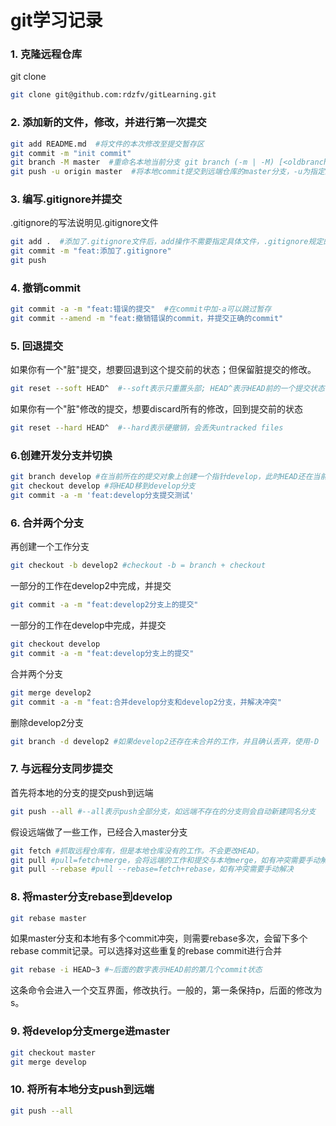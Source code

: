 # git学习记录

### 1. 克隆远程仓库
git clone
```bash
git clone git@github.com:rdzfv/gitLearning.git
```
### 2. 添加新的文件，修改，并进行第一次提交
```bash
git add README.md  #将文件的本次修改至提交暂存区
git commit -m "init commit"
git branch -M master  #重命名本地当前分支 git branch (-m | -M) [<oldbranch>] <newbranch>
git push -u origin master  #将本地commit提交到远端仓库的master分支，-u为指定上游
```
### 3. 编写.gitignore并提交
.gitignore的写法说明见.gitignore文件
```bash
git add .  #添加了.gitignore文件后，add操作不需要指定具体文件，.gitignore规定的文件之外都会被add
git commit -m "feat:添加了.gitignore"
git push
```
### 4. 撤销commit
```bash
git commit -a -m "feat:错误的提交"  #在commit中加-a可以跳过暂存
git commit --amend -m "feat:撤销错误的commit，并提交正确的commit"
```

### 5. 回退提交
如果你有一个"脏"提交，想要回退到这个提交前的状态；但保留脏提交的修改。
```bash
git reset --soft HEAD^  #--soft表示只重置头部; HEAD^表示HEAD前的一个提交状态
```
如果你有一个"脏"修改的提交，想要discard所有的修改，回到提交前的状态
```bash
git reset --hard HEAD^  #--hard表示硬撤销，会丢失untracked files
```

### 6.创建开发分支并切换
```bash
git branch develop #在当前所在的提交对象上创建一个指针develop，此时HEAD还在当前分支
git checkout develop #将HEAD移到develop分支
git commit -a -m 'feat:develop分支提交测试'
```

### 6. 合并两个分支
再创建一个工作分支
```bash
git checkout -b develop2 #checkout -b = branch + checkout
```
一部分的工作在develop2中完成，并提交
```bash
git commit -a -m "feat:develop2分支上的提交"
```
一部分的工作在develop中完成，并提交
```bash
git checkout develop
git commit -a -m "feat:develop分支上的提交"
```
合并两个分支
```bash
git merge develop2
git commit -a -m "feat:合并develop分支和develop2分支，并解决冲突"
```
删除develop2分支
```bash
git branch -d develop2 #如果develop2还存在未合并的工作，并且确认丢弃，使用-D
```

### 7. 与远程分支同步提交
首先将本地的分支的提交push到远端
```bash
git push --all #--all表示push全部分支，如远端不存在的分支则会自动新建同名分支
```
假设远端做了一些工作，已经合入master分支
```bash
git fetch #抓取远程仓库有，但是本地仓库没有的工作。不会更改HEAD。
git pull #pull=fetch+merge，会将远端的工作和提交与本地merge，如有冲突需要手动解决
git pull --rebase #pull --rebase=fetch+rebase，如有冲突需要手动解决
```

### 8. 将master分支rebase到develop
```bash
git rebase master
```
如果master分支和本地有多个commit冲突，则需要rebase多次，会留下多个rebase commit记录。可以选择对这些重复的rebase commit进行合并
```bash
git rebase -i HEAD~3 #~后面的数字表示HEAD前的第几个commit状态
```
这条命令会进入一个交互界面，修改执行。一般的，第一条保持p，后面的修改为s。

### 9. 将develop分支merge进master
```bash
git checkout master
git merge develop
```

### 10. 将所有本地分支push到远端
```bash
git push --all
```